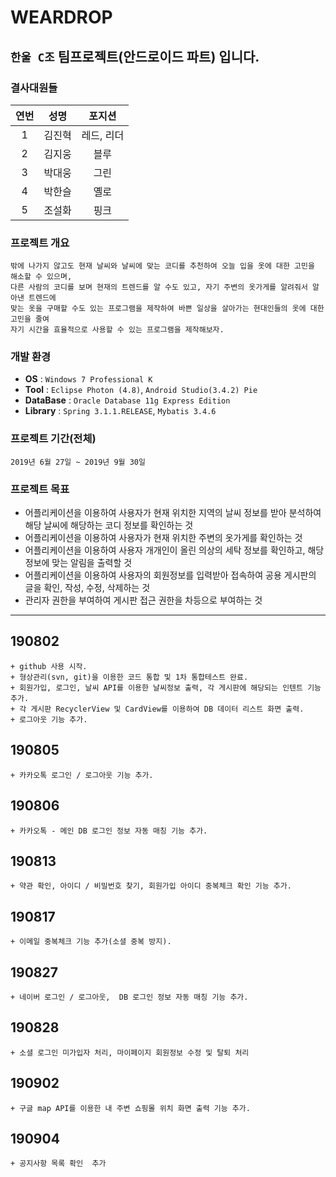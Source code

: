 # WEARDROP

## `한울 C조` 팀프로젝트(안드로이드 파트) 입니다.  


### 결사대원들

| 연번 | 성명 | 포지션 |
|:--------:|:--------:|:--------:|
| 1 |  김진혁 | 레드, 리더 |
| 2 |  김지웅 | 블루 |
| 3 |  박대웅 | 그린 |
| 4 |  박한슬 | 옐로 |
| 5 |  조설화 | 핑크 |

    
### 프로젝트 개요
~~~
밖에 나가지 않고도 현재 날씨와 날씨에 맞는 코디를 추천하여 오늘 입을 옷에 대한 고민을 해소할 수 있으며, 
다른 사람의 코디를 보며 현재의 트렌드를 알 수도 있고, 자기 주변의 옷가게를 알려줘서 알아낸 트렌드에 
맞는 옷을 구매할 수도 있는 프로그램을 제작하여 바쁜 일상을 살아가는 현대인들의 옷에 대한 고민을 줄여 
자기 시간을 효율적으로 사용할 수 있는 프로그램을 제작해보자.
~~~
    
    
### 개발 환경
- <b>OS</b> : `Windows 7 Professional K `  
- <b>Tool</b> : `Eclipse Photon (4.8)`, `Android Studio(3.4.2) Pie`
- <b>DataBase</b> : `Oracle Database 11g Express Edition`  
- <b>Library</b> : `Spring 3.1.1.RELEASE`, `Mybatis 3.4.6`  


### 프로젝트 기간(전체)
~~~
2019년 6월 27일 ~ 2019년 9월 30일
~~~


### 프로젝트 목표
- 어플리케이션을 이용하여 사용자가 현재 위치한 지역의 날씨 정보를 받아 
  분석하여 해당 날씨에 해당하는 코디 정보를 확인하는 것
- 어플리케이션을 이용하여 사용자가 현재 위치한 주변의 옷가게를 확인하는 것
- 어플리케이션을 이용하여 사용자 개개인이 올린 의상의 세탁 정보를 확인하고, 
  해당 정보에 맞는 알림을 출력할 것
- 어플리케이션을 이용하여 사용자의 회원정보를 입력받아 접속하여
  공용 게시판의 글을 확인, 작성, 수정, 삭제하는 것
- 관리자 권한을 부여하여 게시판 접근 권한을 차등으로 부여하는 것

---

    
## 190802  
```
+ github 사용 시작.
+ 형상관리(svn, git)을 이용한 코드 통합 및 1차 통합테스트 완료.
+ 회원가입, 로그인, 날씨 API를 이용한 날씨정보 출력, 각 게시판에 해당되는 인텐트 기능 추가.
+ 각 게시판 RecyclerView 및 CardView를 이용하여 DB 데이터 리스트 화면 출력.
+ 로그아웃 기능 추가.
```

## 190805  
```
+ 카카오톡 로그인 / 로그아웃 기능 추가.
```

## 190806  
```
+ 카카오톡 - 메인 DB 로그인 정보 자동 매칭 기능 추가.
```

## 190813  
```
+ 약관 확인, 아이디 / 비밀번호 찾기, 회원가입 아이디 중복체크 확인 기능 추가.
```

## 190817  
```
+ 이메일 중복체크 기능 추가(소셜 중복 방지).
```

## 190827 
```
+ 네이버 로그인 / 로그아웃,  DB 로그인 정보 자동 매칭 기능 추가.
```

## 190828 
```
+ 소셜 로그인 미가입자 처리, 마이페이지 회원정보 수정 및 탈퇴 처리
```

## 190902 
```
+ 구글 map API를 이용한 내 주변 쇼핑몰 위치 화면 출력 기능 추가.
```

## 190904 
```
+ 공지사항 목록 확인  추가
```
